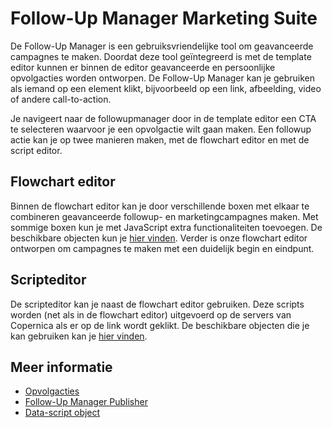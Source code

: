 # Follow-Up Manager Marketing Suite

De Follow-Up Manager is een gebruiksvriendelijke tool om geavanceerde campagnes te maken. 
Doordat deze tool geïntegreerd is met de template editor kunnen er binnen 
de editor geavanceerde en persoonlijke opvolgacties worden ontworpen. 
De Follow-Up Manager kan je gebruiken als iemand op een element klikt, 
bijvoorbeeld op een link, afbeelding, video of andere call-to-action.

Je navigeert naar de followupmanager door in de template editor een 
CTA te selecteren waarvoor je een opvolgactie wilt gaan maken. Een 
followup actie kan je op twee manieren maken, met de flowchart editor 
en met de script editor.

## Flowchart editor

Binnen de flowchart editor kan je door verschillende boxen met elkaar 
te combineren geavanceerde followup- en marketingcampagnes maken. 
Met sommige boxen kun je met JavaScript extra functionaliteiten toevoegen. 
De beschikbare objecten kun je [hier vinden](./followups-scripting.md). 
Verder is onze flowchart editor ontworpen om campagnes te 
maken met een duidelijk begin en eindpunt.

## Scripteditor

De scripteditor kan je naast de flowchart editor gebruiken. 
Deze scripts worden (net als in de flowchart editor) 
uitgevoerd op de servers van Copernica als er op de 
link wordt geklikt. De beschikbare objecten 
die je kan gebruiken kan je [hier vinden](./followups-scripting.md).

## Meer informatie

* [Opvolgacties](./followups)
* [Follow-Up Manager Publisher](./publisher-follow-up-manager)
* [Data-script object](./followups-scripting.md)
